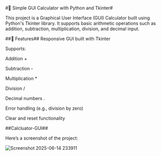 #🧮 Simple GUI Calculator with Python and Tkinter#

This project is a Graphical User Interface (GUI) Calculator built using Python's Tkinter library. 
It supports basic arithmetic operations such as addition, subtraction, multiplication, division, and decimal input.

##🚀 Features##
Responsive GUI built with Tkinter

Supports:

Addition +

Subtraction -

Multiplication *

Division /

Decimal numbers .

Error handling (e.g., division by zero)

Clear and reset functionality


##Calcluator-GUI##


Here’s a screenshot of the project:

![Screenshot 2025-06-14 233911](https://github.com/user-attachments/assets/c127df9a-128b-48af-a31b-5491d1afcd85)
